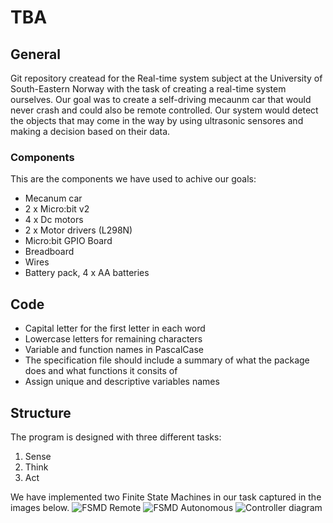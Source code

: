 # TBA
## General 
Git repository createad for the Real-time system subject at the University of South-Eastern Norway with the task of creating a real-time system ourselves. Our goal was to create a self-driving mecaunm car that would never crash and could also be remote controlled. Our system would detect the objects that may come in the way by using ultrasonic sensores and making a decision based on their data. 

### Components 
This are the components we have used to achive our goals:
- Mecanum car
- 2 x Micro:bit v2 
- 4 x Dc motors
- 2 x Motor drivers (L298N)
- Micro:bit GPIO Board
- Breadboard 
- Wires
- Battery pack, 4 x AA batteries

## Code 
- Capital letter for the first letter in each word
- Lowercase letters for remaining characters
- Variable and function names in PascalCase
- The specification file should include a summary of what the package does and what functions it consits of
- Assign unique and descriptive variables names

## Structure 
The program is designed with three different tasks:
1. Sense 
2. Think
3. Act

We have implemented two Finite State Machines in our task captured in the images below. 
![FSMD Remote](https://user-images.githubusercontent.com/71882170/202713124-6c5260a2-1fd9-4d98-b5ca-45639be11564.png)
![FSMD Autonomous](https://user-images.githubusercontent.com/71882170/202713153-0b65d389-335c-4917-99d8-62cce276c20d.png)
![Controller diagram](https://user-images.githubusercontent.com/71882170/202712847-7c4a4300-f5ed-4e31-912a-e912c42836a8.png)
